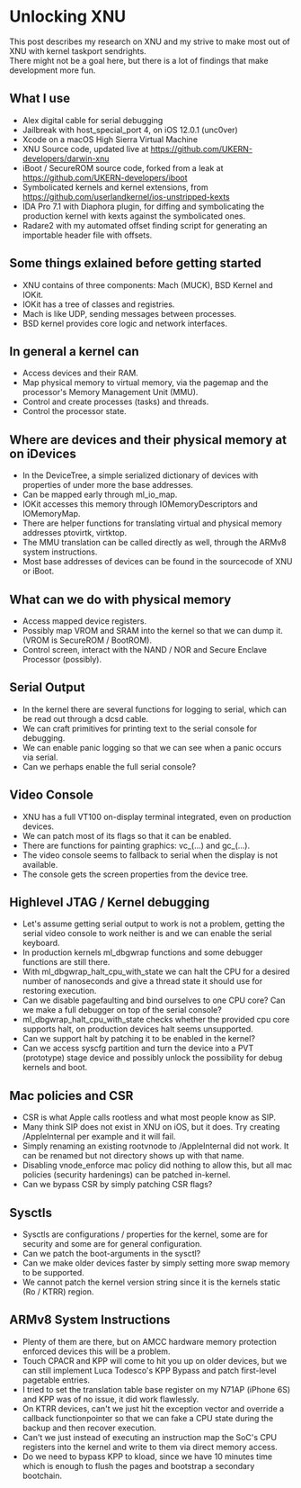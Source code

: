 # Unlocking XNU
This post describes my research on XNU and my strive to make most out of XNU with kernel taskport sendrights.  
There might not be a goal here, but there is a lot of findings that make development more fun.  


## What I use
- Alex digital cable for serial debugging  
- Jailbreak with host_special_port 4, on iOS 12.0.1 (unc0ver)  
- Xcode on a macOS High Sierra Virtual Machine  
- XNU Source code, updated live at https://github.com/UKERN-developers/darwin-xnu  
- iBoot / SecureROM source code, forked from a leak at https://github.com/UKERN-developers/iboot  
- Symbolicated kernels and kernel extensions, from https://github.com/userlandkernel/ios-unstripped-kexts  
- IDA Pro 7.1 with Diaphora plugin, for diffing and symbolicating the production kernel with kexts against the symbolicated ones.  
- Radare2 with my automated offset finding script for generating an importable header file with offsets.  

## Some things exlained before getting started
- XNU contains of three components: Mach (MUCK), BSD Kernel and IOKit.  
- IOKit has a tree of classes and registries.  
- Mach is like UDP, sending messages between processes.  
- BSD kernel provides core logic and network interfaces.  

## In general a kernel can
- Access devices and their RAM.  
- Map physical memory to virtual memory, via the pagemap and the processor's Memory Management Unit (MMU).  
- Control and create processes (tasks) and threads.  
- Control the processor state.  

## Where are devices and their physical memory at on iDevices
- In the DeviceTree, a simple serialized dictionary of devices with properties of under more the base addresses.  
- Can be mapped early through ml_io_map.  
- IOKit accesses this memory through IOMemoryDescriptors and IOMemoryMap.  
- There are helper functions for translating virtual and physical memory addresses ptovirtk, virtktop.  
- The MMU translation can be called directly as well, through the ARMv8 system instructions.  
- Most base addresses of devices can be found in the sourcecode of XNU or iBoot.  

## What can we do with physical memory
- Access mapped device registers.  
- Possibly map VROM and SRAM into the kernel so that we can dump it. (VROM is SecureROM / BootROM).  
- Control screen, interact with the NAND / NOR and Secure Enclave Processor (possibly).  

## Serial Output
- In the kernel there are several functions for logging to serial, which can be read out through a dcsd cable.  
- We can craft primitives for printing text to the serial console for debugging.  
- We can enable panic logging so that we can see when a panic occurs via serial.  
- Can we perhaps enable the full serial console?  

## Video Console
- XNU has a full VT100 on-display terminal integrated, even on production devices.  
- We can patch most of its flags so that it can be enabled.  
- There are functions for painting graphics: vc_(...) and gc_(...).  
- The video console seems to fallback to serial when the display is not available.  
- The console gets the screen properties from the device tree.

## Highlevel JTAG / Kernel debugging
- Let's assume getting serial output to work is not a problem, getting the serial video console to work neither is and we can enable the serial keyboard.  
- In production kernels ml_dbgwrap functions and some debugger functions are still there.  
- With ml_dbgwrap_halt_cpu_with_state we can halt the CPU for a desired number of nanoseconds and give a thread state it should use for restoring execution.  
- Can we disable pagefaulting and bind ourselves to one CPU core? Can we make a full debugger on top of the serial console?  
- ml_dbgwrap_halt_cpu_with_state checks whether the provided cpu core supports halt, on production devices halt seems unsupported.  
- Can we support halt by patching it to be enabled in the kernel?  
- Can we access syscfg partition and turn the device into a PVT (prototype) stage device and possibly unlock the possibility for debug kernels and boot.  

## Mac policies and CSR
- CSR is what Apple calls rootless and what most people know as SIP.  
- Many think SIP does not exist in XNU on iOS, but it does. Try creating /AppleInternal per example and it will fail.  
- Simply renaming an existing rootvnode to /AppleInternal did not work. It can be renamed but not directory shows up with that name.  
- Disabling vnode_enforce mac policy did nothing to allow this, but all mac policies (security hardenings) can be patched in-kernel.  
- Can we bypass CSR by simply patching CSR flags?  

## Sysctls
- Sysctls are configurations / properties for the kernel, some are for security and some are for general configuration.  
- Can we patch the boot-arguments in the sysctl?  
- Can we make older devices faster by simply setting more swap memory to be supported.  
- We cannot patch the kernel version string since it is the kernels static (Ro / KTRR) region.  

## ARMv8 System Instructions
- Plenty of them are there, but on AMCC hardware memory protection enforced devices this will be a problem.  
- Touch CPACR and KPP will come to hit you up on older devices, but we can still implement Luca Todesco's KPP Bypass and patch first-level pagetable entries.  
- I tried to set the translation table base register on my N71AP (iPhone 6S) and KPP was of no issue, it did work flawlessly.  
- On KTRR devices, can't we just hit the exception vector and override a callback functionpointer so that we can fake a CPU state during the backup and then recover execution.  
- Can't we just instead of executing an instruction map the SoC's CPU registers into the kernel and write to them via direct memory access.  
- Do we need to bypass KPP to kload, since we have 10 minutes time which is enough to flush the pages and bootstrap a secondary bootchain.  
